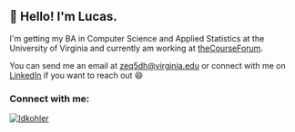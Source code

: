 ## 👋 Hello! I'm Lucas.

I'm getting my BA in Computer Science and Applied Statistics at the University of Virginia and currently am working at [theCourseForum]([https://nutanix.com](https://thecourseforum.com/)).

You can send me an email at [zeq5dh@virginia.edu](zeq5dh@virginia.edu) or connect with me on [LinkedIn](https://www.linkedin.com/in/lucas-d-kohler/) if you want to reach out 😄

### Connect with me:
<p align="left">
<a href="https://www.linkedin.com/in/lucas-d-kohler/" target="blank"><img align="center" src="https://img.shields.io/badge/LinkedIn-0077B5?style=for-the-badge&logo=linkedin&logoColor=white" alt="ldkohler"/></a>
</p>
<!--
**ldkohler/ldkohler** is a ✨ _special_ ✨ repository because its `README.md` (this file) appears on your GitHub profile.

Here are some ideas to get you started:

- 🔭 I’m currently working on ...
- 🌱 I’m currently learning ...
- 👯 I’m looking to collaborate on ...
- 🤔 I’m looking for help with ...
- 💬 Ask me about ...
- 📫 How to reach me: ...
- 😄 Pronouns: ...
- ⚡ Fun fact: ...
-->
